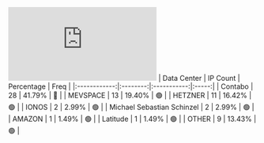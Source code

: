 ![Diagramm](https://github.com/111STAVR111/props/blob/main/Story/Decentralization/1/README.md)
| Data Center | IP Count | Percentage | Freq |
|:------------:|:--------:|:-----------:|:-----:|
| Contabo | 28 | 41.79% | 🔴 |
| MEVSPACE | 13 | 19.40% | 🟢 |
| HETZNER | 11 | 16.42% | 🟢 |
| IONOS | 2 | 2.99% | 🟢 |
| Michael Sebastian Schinzel | 2 | 2.99% | 🟢 |
| AMAZON | 1 | 1.49% | 🟢 |
| Latitude | 1 | 1.49% | 🟢 |
| OTHER | 9 | 13.43% | 🟢 |